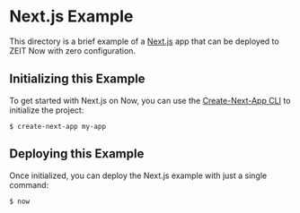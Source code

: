 # Next.js Example

This directory is a brief example of a [Next.js](https://nextjs.org) app that can be deployed to ZEIT Now with zero configuration.

## Initializing this Example

To get started with Next.js on Now, you can use the [Create-Next-App CLI](https://open.segment.com/create-next-app/) to initialize the project:

```shell
$ create-next-app my-app
```

## Deploying this Example

Once initialized, you can deploy the Next.js example with just a single command:

```shell
$ now
```
